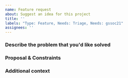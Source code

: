 ```yaml
---
name: Feature request
about: Suggest an idea for this project
title: ''
labels: "Type: Feature, Needs: Triage, Needs: gssoc21"
assignees: ''
---
```


<!-- A clear and concise description of what the problem is. Ex. I'm always frustrated when [...] -->

### Describe the problem that you'd like solved
<!-- A clear and concise description of what you want to happen. -->

### Proposal & Constraints
<!-- What is the proposed solution / implementation? Is there a precedent of this approach succeeding elsewhere? -->

<!-- Which suggestions or requirements should be considered for how feature needs to appear or be implemented? -->

### Additional context
<!-- Add any other context or screenshots about the feature request here. -->



